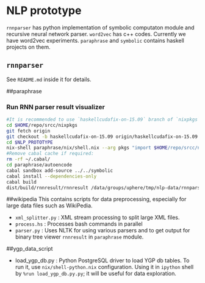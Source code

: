 # NLP prototype

`rnnparser` has python implementation of symbolic computaton module and recursive neural network parser.
`word2vec` has c++ codes. Currently we have word2vec experiments.
`paraphrase` and `symbolic` contains haskell projects on them.
## `rnnparser` 
See `README.md` inside it for details.

##paraphrase
### Run RNN parser result visualizer
```bash
#It is recommended to use `haskellcudafix-on-15.09` branch of `nixpkgs`:
cd $HOME/repo/srcc/nixpkgs
git fetch origin
git checkout -b haskellcudafix-on-15.09 origin/haskellcudafix-on-15.09
cd $NLP_PROTOTYPE
nix-shell paraphrase/nix/shell.nix --arg pkgs "import $HOME/repo/srcc/nixpkgs {}"
#Remove cabal cache if required:
rm -rf ~/.cabal/
cd paraphrase/autoencode
cabal sandbox add-source ../../symbolic
cabal install --dependencies-only
cabal build
dist/build/rnnresult/rnnresult /data/groups/uphere/tmp/nlp-data/rnnparser-result/rnn.sample
```
##wikipedia
This contains scripts for data preprocessing, especially for large data files such as WikiPedia.
- `xml_splitter.py` : XML stream processing to split large XML files.
- `process.hs` : Processes bash commands in parallel
- `parser.py` : Uses NLTK for using various parsers and to get output for binary tree viewer `rnnresult` in `paraphrase` module.

##ygp_data_script
- load_ygp_db.py : Python PostgreSQL driver to load YGP db tables. To run it, use `nix/shell-python.nix` configuration. Using it in `ipython` shell by `%run load_ygp_db.py.py`; it will be useful for data exploration.
